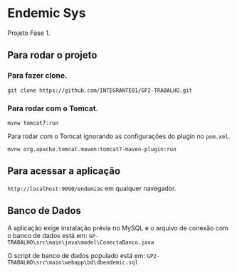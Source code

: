 # Endemic Sys

Projeto Fase 1.

## Para rodar o projeto

### Para fazer clone.

`git clone https://github.com/INTEGRANTE01/GP2-TRABALHO.git`

### Para rodar com o Tomcat.

`mvnw tomcat7:run`

Para rodar com o Tomcat ignorando as configurações do plugin no `pom.xml`.

`mvnw org.apache.tomcat.maven:tomcat7-maven-plugin:run`

## Para acessar a aplicação

`http://localhost:9090/endemias` em qualquer navegador.

## Banco de Dados

A aplicação exige instalação prévia no MySQL e o arquivo de conexão com o banco de dados está em: `GP-TRABALHO\src\main\java\model\ConectaBanco.java`

O script de banco de dados populado está em: `GP2-TRABALHO\src\main\webapp\bd\dbendemic.sql`
